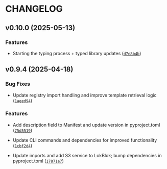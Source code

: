 # CHANGELOG


## v0.10.0 (2025-05-13)

### Features

- Starting the typing process + typed library updates
  ([`d7e8b4b`](https://github.com/arkitektio/arkitekt_next/commit/d7e8b4bd5d1478616afd72963ac5fe38d5569404))


## v0.9.4 (2025-04-18)

### Bug Fixes

- Update registry import handling and improve template retrieval logic
  ([`1aeed94`](https://github.com/arkitektio/arkitekt_next/commit/1aeed9415fbaa68e69463729fce62a514cbcee9d))

### Features

- Add description field to Manifest and update version in pyproject.toml
  ([`75d5519`](https://github.com/arkitektio/arkitekt_next/commit/75d55196b346428393216fa40f752d2fe42c988f))

- Update CLI commands and dependencies for improved functionality
  ([`1cbf2d4`](https://github.com/arkitektio/arkitekt_next/commit/1cbf2d44032739ca10ad0232de186b132cd1ba92))

- Update imports and add S3 service to LokBlok; bump dependencies in pyproject.toml
  ([`17871e7`](https://github.com/arkitektio/arkitekt_next/commit/17871e731f98457c7e9825a996dce955b4875300))
